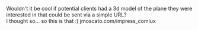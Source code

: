 Wouldn't it be cool if potential clients had a 3d model of the plane they were interested in that could be sent via a simple URL?
  <br />
I thought so... so this is that :)
jmoscato.com/impress_comlux

